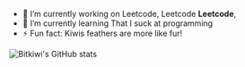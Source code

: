 - 🔭 I’m currently working on Leetcode, Leetcode **Leetcode**, 
- 🌱 I’m currently learning That I suck at programming
- ⚡ Fun fact: Kiwis feathers are more like fur!

![Bitkiwi's GitHub stats](https://github-readme-stats.vercel.app/api?username=anuraghazra&show_icons=true)
